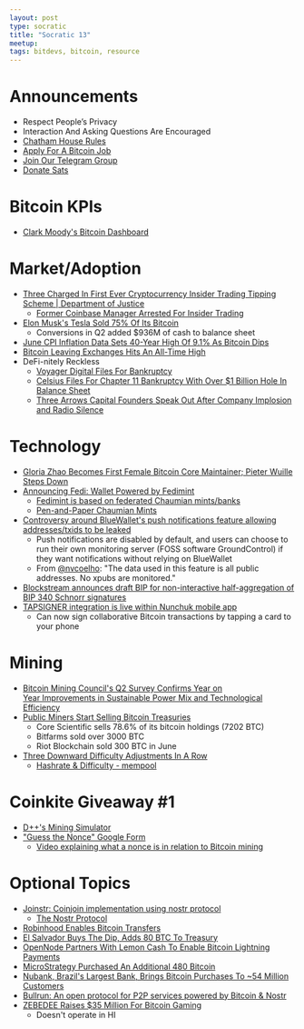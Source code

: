 ```yaml
---
layout: post
type: socratic
title: "Socratic 13"
meetup:
tags: bitdevs, bitcoin, resource
---
```


# Announcements

- Respect People’s Privacy
- Interaction And Asking Questions Are Encouraged
- [Chatham House Rules](https://www.chathamhouse.org/about-us/chatham-house-rule)
- [Apply For A Bitcoin Job](https://bitcoinerjobs.com/)
- [Join Our Telegram Group](https://t.me/+Uh9gbHO9EHFkZWJh)
- [Donate Sats](https://checkout.opennode.com/p/5dea6b7a-d33c-4fda-b54c-98f092814c7d)


# Bitcoin KPIs

- [Clark Moody's Bitcoin Dashboard](https://bitcoin.clarkmoody.com/dashboard/)


# Market/Adoption

- [Three Charged In First Ever Cryptocurrency Insider Trading Tipping Scheme | Department of Justice](https://www.justice.gov/usao-sdny/pr/three-charged-first-ever-cryptocurrency-insider-trading-tipping-scheme)
	- [Former Coinbase Manager Arrested For Insider Trading](https://bitcoinmagazine.com/legal/former-coinbase-manager-arrested-for-insider-trading)
- [Elon Musk's Tesla Sold 75% Of Its Bitcoin](https://bitcoinmagazine.com/business/breaking-elon-musks-tesla-sold-75-of-its-bitcoin)
	- Conversions in Q2 added $936M of cash to balance sheet
- [June CPI Inflation Data Sets 40-Year High Of 9.1% As Bitcoin Dips](https://bitcoinmagazine.com/markets/june-cpi-inflation-data-sets-40-year-high-as-bitcoin-dips)
- [Bitcoin Leaving Exchanges Hits An All-Time High](https://bitcoinmagazine.com/markets/bitcoin-leaving-exchanges-hits-an-all-time-high)
- DeFi-nitely Reckless
	- [Voyager Digital Files For Bankruptcy](https://bitcoinmagazine.com/business/voyager-digital-files-for-bankruptcy)
	- [Celsius Files For Chapter 11 Bankruptcy With Over $1 Billion Hole In Balance Sheet](https://bitcoinmagazine.com/business/celsius-files-for-chapter-11-bankruptcy)
	- [Three Arrows Capital Founders Speak Out After Company Implosion and Radio Silence](https://www.btctimes.com/news/three-arrows-capital-founders-speak-out-after-company-implosion-and-radio-silence)


# Technology

- [Gloria Zhao Becomes First Female Bitcoin Core Maintainer; Pieter Wuille Steps Down](https://bitcoinmagazine.com/technical/first-female-bitcoin-core-maintainer)
- [Announcing Fedi: Wallet Powered by Fedimint](https://bitcoinmagazine.com/business/fedi-global-bitcoin-adoption-tech)
	- [Fedimint is based on federated Chaumian mints/banks](https://fedimint.org/)
	- [Pen-and-Paper Chaumian Mints](https://vimeo.com/731755923)
- [Controversy around BlueWallet's push notifications feature allowing addresses/txids to be leaked](https://github.com/BlueWallet/BlueWallet/issues/4806)
	- Push notifications are disabled by default, and users can choose to run their own monitoring server (FOSS software GroundControl) if they want notifications without relying on BlueWallet
	- From [@nvcoelho](https://twitter.com/nvcoelho): "The data used in this feature is all public addresses. No xpubs are monitored."
- [Blockstream announces draft BIP for non-interactive half-aggregation of BIP 340 Schnorr signatures](https://bitcoinmagazine.com/technical/blockstream-announces-progress-on-signature-aggregation)
-  [TAPSIGNER integration is live within Nunchuk mobile app](https://twitter.com/nvk/status/1550894649845305345)
	- Can now sign collaborative Bitcoin transactions by tapping a card to your phone


# Mining

- [Bitcoin Mining Council's Q2 Survey Confirms Year on Year Improvements in Sustainable Power Mix and Technological Efficiency](https://bitcoinminingcouncil.com/bitcoin-mining-electricity-mix-increased-to-59-5-sustainable-in-q2-2022/)
- [Public Miners Start Selling Bitcoin Treasuries](https://bitcoinmagazine.com/business/public-miners-start-selling-bitcoin-treasuries)
	- Core Scientific sells 78.6% of its bitcoin holdings (7202 BTC)
	- Bitfarms sold over 3000 BTC
	- Riot Blockchain sold 300 BTC in June
- [Three Downward Difficulty Adjustments In A Row](https://bitcoinmagazine.com/technical/three-bitcoin-mining-downward-adjustments-in-a-row)
	- [Hashrate & Difficulty - mempool](https://mempool.space/graphs/mining/hashrate-difficulty)


# Coinkite Giveaway #1

- [D++'s Mining Simulator](https://dplusplus.me/nonce)
- ["Guess the Nonce" Google Form](https://forms.gle/tSTb13ZkPyu5pTYY6)
	- [Video explaining what a nonce is in relation to Bitcoin mining](https://youtu.be/6MgJCGb01jI)


# Optional Topics

- [Joinstr: Coinjoin implementation using nostr protocol](https://gist.github.com/1440000bytes/1c305097b070c8374cc3b91f50314a45)
	- [The Nostr Protocol](https://dev.to/melvincarvalho/the-nostr-protocol-nip01-5ach)
- [Robinhood Enables Bitcoin Transfers](https://bitcoinmagazine.com/business/robinhood-enables-bitcoin-transfers)
- [El Salvador Buys The Dip, Adds 80 BTC To Treasury](https://bitcoinmagazine.com/business/el-salvador-buys-the-dip-adds-80-btc-to-treasury)
- [OpenNode Partners With Lemon Cash To Enable Bitcoin Lightning Payments](https://bitcoinmagazine.com/business/opennode-partners-with-lemon-cash-to-enable-bitcoin-lightning-payments)
- [MicroStrategy Purchased An Additional 480 Bitcoin](https://bitcoinmagazine.com/business/michael-saylor-announces-480-bitcoin-buy-for-microstrategy)
- [Nubank, Brazil's Largest Bank, Brings Bitcoin Purchases To ~54 Million Customers](https://bitcoinmagazine.com/business/nubank-rolls-out-bitcoin-buying-in-brazil)
- [Bullrun: An open protocol for P2P services powered by Bitcoin & Nostr](https://github.com/ArcadeCity/bullrun)
- [ZEBEDEE Raises $35 Million For Bitcoin Gaming](https://bitcoinmagazine.com/business/zebedee-raises-35-million-for-bitcoin-gaming)
	- Doesn't operate in HI
